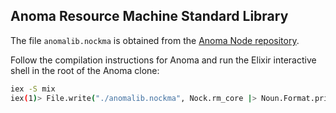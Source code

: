 ## Anoma Resource Machine Standard Library

The file `anomalib.nockma` is obtained from the [Anoma Node repository](https://github.com/anoma/anoma).

Follow the compilation instructions for Anoma and run the Elixir interactive
shell in the root of the Anoma clone:

```sh
iex -S mix
iex(1)> File.write("./anomalib.nockma", Nock.rm_core |> Noun.Format.print)
```
